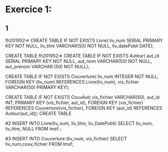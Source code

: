 # Exercice 1:
## 1
fh201952=> CREATE TABLE IF NOT EXISTS Livre(
liv_num SERIAL PRIMARY KEY NOT NULL,
liv_titre VARCHAR(50) NOT NULL,
liv_datePubli DATE);

CREATE TABLE
fh201952=> CREATE TABLE IF NOT EXISTS Auteur(
aut_id  SERIAL PRIMARY KEY NOT NULL,
aut_nom VARCHAR(50) NOT NULL,
 aut_prenom VARCHAR (50) NOT NULL);

CREATE TABLE IF NOT EXISTS Couverture(
liv_num INTEGER NOT NULL, FOREIGN KEY (liv_num) REFERENCES Livre(liv_num),
vis_fichier VARCHAR(50) PRIMARY KEY);

CREATE TABLE IF NOT EXISTS CouvAut(
vis_fichier VARCHAR(50),
    aut_id INT,
    PRIMARY KEY (vis_fichier, aut_id),
    FOREIGN KEY (vis_fichier) REFERENCES Couverture(vis_fichier),
    FOREIGN KEY (aut_id) REFERENCES Auteur(aut_id));
CREATE TABLE

#2
INSERT INTO Livre(liv_num, liv_titre, liv_DatePubli) SELECT liv_num, liv_titre, NULL FROM lmsf
;

#3
INSERT INTO Couverture (liv_num, vis_fichier) SELECT liv_num,couv_fichier FROM lmsf;


